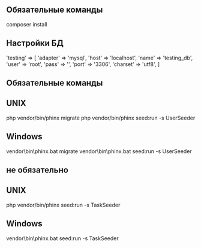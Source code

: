 ## Обязательные команды

composer install

## Настройки БД
'testing' => [
  'adapter' => 'mysql',
  'host' => 'localhost',
  'name' => 'testing_db',
  'user' => 'root',
  'pass' => '',
  'port' => '3306',
  'charset' => 'utf8',
]

## Обязательные команды
## UNIX
php vendor/bin/phinx migrate
php vendor/bin/phinx seed:run -s UserSeeder

## Windows
vendor\bin\phinx.bat migrate
vendor\bin\phinx.bat seed:run -s UserSeeder

## не обязательно

## UNIX
php vendor/bin/phinx seed:run -s TaskSeeder

## Windows
vendor\bin\phinx.bat seed:run -s TaskSeeder